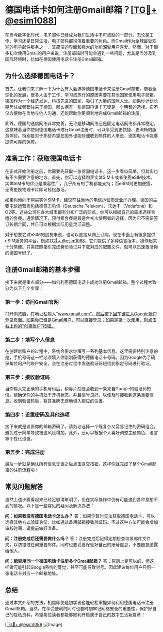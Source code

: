 # 德国电话卡如何注册Gmail邮箱？[[TG💪+ @esim1088](https://t.me/s/esim1088)]

在当今数字化时代，电子邮件已经成为我们生活中不可或缺的一部分。无论是工作、学习还是日常生活，电子邮件都扮演着重要的角色。而Gmail作为全球最受欢迎的电子邮件服务之一，其简洁的界面和强大的功能深受用户喜爱。然而，对于很多初次使用Gmail的用户来说，注册邮箱时可能会遇到一些问题，尤其是当涉及到国际环境时，比如在德国使用电话卡注册Gmail邮箱。

## 为什么选择德国电话卡？

首先，让我们来了解一下为什么有人会选择德国电话卡来注册Gmail邮箱。随着全球化的发展，很多人由于工作、学习或旅行的原因需要在其他国家使用电子邮箱。德国作为一个经济发达、科技先进的国家，吸引了大量的国际人士。如果你计划长期居住或频繁往来于德国，那么拥有一张德国电话卡无疑是一个明智的选择。它不仅方便你在当地与他人沟通，还能帮助你更顺利地完成Gmail邮箱的注册。

此外，德国的通信网络非常完善，无论是移动网络还是固定电话网络都非常稳定。这意味着当你使用德国电话卡进行Gmail注册时，可以享受到更快捷、更流畅的服务体验。特别是对于那些希望在国外也能快速收到邮件的人来说，德国电话卡能够提供可靠的保障。

## 准备工作：获取德国电话卡

在正式开始注册之前，你需要先获取一张德国电话卡。这一步看似简单，但其实也有不少需要注意的地方。首先，你可以选择购买实体SIM卡或者使用eSIM技术。实体SIM卡的优点是兼容性广，几乎所有的手机都能支持；而eSIM则更加便捷，无需更换物理卡片即可轻松激活。

如果你倾向于购买实体SIM卡，建议前往当地的电信运营商营业厅办理。德国的主要电信运营商包括德意志电信（Deutsche Telekom）、沃达丰（Vodafone）和O2等。这些公司在各大城市都有分布广泛的网点，你可以根据自己的需求选择合适的套餐。通常情况下，预付费套餐是最适合初次使用者的选择，因为它不需要签订长期合同，并且可以根据实际用量灵活调整。

对于想要尝试eSIM的朋友来说，也可以直接从网上订购。现在市面上有很多提供eSIM服务的平台，例如[TG💪+ @esim1088](https://t.me/s/esim1088)，它们提供了多种语言版本，操作起来十分简便。只需按照指引完成身份验证并下载对应的配置文件，就可以迅速激活你的德国号码了。

## 注册Gmail邮箱的基本步骤

接下来就是重点部分——如何利用德国电话卡成功注册Gmail邮箱。整个过程大致分为以下几个步骤：

### 第一步：访问Gmail官网

打开浏览器，在地址栏输入“www.gmail.com”，然后按下回车键进入Google账户登录页面。如果你已经是Gmail用户，可以直接登录；如果是第一次使用，则点击右上角的“创建账户”按钮。

### 第二步：填写个人信息

在创建新账户的过程中，系统会要求你填写一系列基本信息。这里需要特别注意的是，手机号码这一栏必须填入你刚刚获得的德国电话卡号码。因为Google为了确保每位用户的账户安全，会在注册过程中发送验证码短信到指定号码进行验证。

### 第三步：接收验证码

当你输入完正确的手机号码后，稍等片刻便会收到一条来自Google的验证码短信。请确保你的手机处于开机状态，并且信号良好，以便及时接收到这条重要信息。收到验证码后，将其准确无误地填入相应的位置。

### 第四步：设置密码及其他选项

接下来就是设置你的邮箱密码了。请务必选择一个既复杂又容易记住的密码组合，避免过于简单导致被盗风险增加。此外，还可以根据个人喜好调整主题颜色、语言等个性化设置。

### 第五步：完成注册

最后一步就是确认所有信息无误之后点击提交按钮，这样你就完成了整个Gmail邮箱的注册流程啦！

## 常见问题解答

虽然上述步骤看起来已经足够清晰明了，但在实际操作中仍有可能遇到各种意想不到的情况。以下是一些常见的疑问及解决办法：

**问：如果我没有德国电话卡怎么办？**
答：如果你暂时无法获取德国电话卡，可以选择其他方式验证身份，比如通过备用邮箱接收验证码。不过这种方法可能会增加审核时间，请提前做好准备。

**问：注册完成后还需要做什么吗？**
答：注册完成后记得定期检查垃圾邮件文件夹，以防错过任何重要邮件。同时也要妥善保管好自己的账号信息，不要随意透露给他人。

**问：能否用同一个德国电话卡注册多个Gmail邮箱？**
答：原则上是可以的，但这样做可能引起Google系统的警觉，甚至可能导致封号。因此建议每位用户只用一张电话卡对应一个邮箱地址。

## 总结

通过本文介绍的方法，相信即使是初学者也能轻松掌握如何利用德国电话卡注册Gmail邮箱。当然，在享受便利的同时也要时刻牢记网络安全的重要性，保护好自己的隐私资料。希望每位读者都能够顺利开启属于自己的数字生活新篇章！

[[TG💪+ @esim1088](https://t.me/s/esim1088) ![Image](https://i.postimg.cc/4NQfJmqS/Snipaste-2025-05-13-00-14-12.png)]